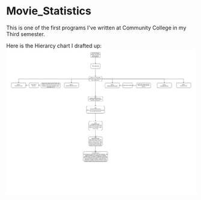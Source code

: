 # Movie_Statistics

This is one of the first programs I've written at Community College in my Third semester.

Here is the Hierarcy chart I drafted up:
<img alt="A2_COSC_1437(complete).drawio-2.drawio.jpg" src="https://github.com/nicdoescomp/Images/blob/main/A2_COSC_1437(complete).drawio-2.drawio.jpg?raw=true" data-hpc="true" class="Box-sc-g0xbh4-0 fzFXnm"> 
